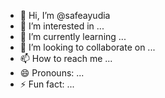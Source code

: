- 👋 Hi, I’m @safeayudia
- 👀 I’m interested in ...
- 🌱 I’m currently learning ...
- 💞️ I’m looking to collaborate on ...
- 📫 How to reach me ...
- 😄 Pronouns: ...
- ⚡ Fun fact: ...

<!---
safeayudia/safeayudia is a ✨ special ✨ repository because its `README.md` (this file) appears on your GitHub profile.
You can click the Preview link to take a look at your changes.
--->
